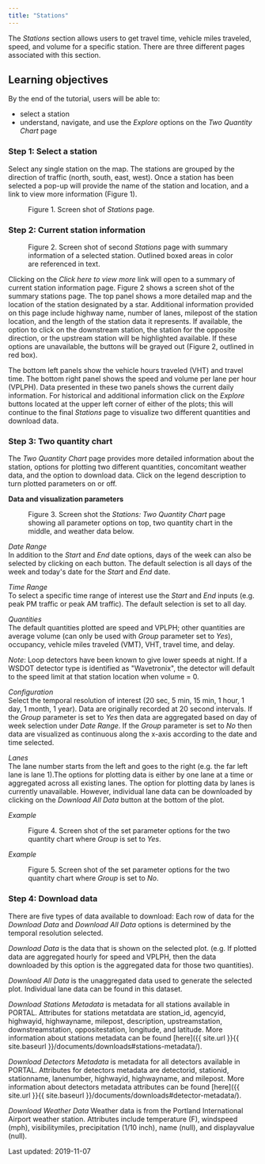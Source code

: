 ```yaml
---
title: "Stations"
---
```

The _Stations_ section allows users to get travel time, vehicle miles traveled, speed, and volume for a specific station. There are three different pages associated with this section.

## Learning objectives
By the end of the tutorial, users will be able to:

* select a station
* understand, navigate, and use the _Explore_ options on the _Two Quantity Chart_ page

### Step 1: Select a station
Select any single station on the map. The stations are grouped by the direction of traffic (north, south, east, west). Once a station has been selected a pop-up will provide the name of the station and location, and a link to view more information (Figure 1).

<figure class="align-left">
  <img src="{{ site.url }}{{ site.baseurl }}/assets/images/stations_page1.png" alt="">
  <figcaption>Figure 1. Screen shot of <i>Stations</i> page.  </figcaption>
</figure>

### Step 2: Current station information
<figure class="align-left">
  <figcaption>Figure 2. Screen shot of second <i>Stations</i> page with summary information of a selected station. Outlined boxed areas in color are referenced in text.</figcaption>
  <img src="{{ site.url }}{{ site.baseurl }}/assets/images/stations_page2a.png" alt="">
</figure>

Clicking on the _Click here to view more_ link will open to a summary of current station information page. Figure 2 shows a screen shot of the summary stations page. The top panel shows a more detailed map and the location of the station designated by a star. Additional information provided on this page include highway name, number of lanes, milepost of the station location, and the length of the station data it represents. If available, the option to click on the downstream station, the station for the opposite direction, or the upstream station will be highlighted available. If these options are unavailable, the buttons will be grayed out (Figure 2, outlined in red box).

The bottom left panels show the vehicle hours traveled (VHT) and travel time. The bottom right panel shows the speed and volume per lane per hour (VPLPH). Data presented in these two panels shows the current daily information. For historical and additional information click on the _Explore_ buttons located at the upper left corner of either of the plots; this will continue to the final _Stations_ page to visualize two different quantities and download data.

### Step 3: Two quantity chart
The _Two Quantity Chart_ page provides more detailed information about the station, options for plotting two different quantities, concomitant weather data, and the option to download data. Click on the legend description to turn plotted parameters on or off.

__Data and visualization parameters__  
<figure class="align-left">
  <figcaption>Figure 3. Screen shot the <i>Stations: Two Quantity Chart</i> page showing all parameter options on top, two quantity chart in the middle, and weather data below.</figcaption>
  <img src="{{ site.url }}{{ site.baseurl }}/assets/images/stations_page3a.png" alt="">
</figure>

_Date Range_ <br>
In addition to the _Start_ and _End_ date options, days of the week can also be selected by clicking on each button. The default selection is all days of the week and today's date for the _Start_ and _End_ date.

_Time Range_ <br>
To select a specific time range of interest use the _Start_ and _End_ inputs (e.g. peak PM traffic or peak AM traffic). The default selection is set to all day.

_Quantities_ <br>
The default quantities plotted are speed and VPLPH; other quantities are average volume (can only be used with _Group_ parameter set to _Yes_), occupancy, vehicle miles traveled (VMT), VHT, travel time, and delay.

_Note_: Loop detectors have been known to give lower speeds at night. If a WSDOT detector type is identified as "Wavetronix", the detector will default to the speed limit at that station location when volume = 0.

_Configuration_ <br>
Select the temporal resolution of interest (20 sec, 5 min, 15 min, 1 hour, 1 day, 1 month, 1 year). Data are originally recorded at 20 second intervals. If the _Group_ parameter is set to _Yes_ then data are aggregated based on day of week selection under _Date Range_. If the _Group_ parameter is set to _No_ then data are visualized as continuous along the x-axis according to the date and time selected.

_Lanes_ <br>
The lane number starts from the left and goes to the right (e.g. the far left lane is lane 1).The options for plotting data is either by one lane at a time or aggregated across all existing lanes. The option for plotting data by lanes is currently unavailable. However, individual lane data can be downloaded by clicking on the _Download All Data_ button at the bottom of the plot.

_Example_
<figure class="align-left">
  <figcaption>Figure 4. Screen shot of the set parameter options for the two quantity chart where <i>Group</i> is set to <i>Yes</i>.</figcaption>
  <img src="{{ site.url }}{{ site.baseurl }}/assets/images/stations_page3b.png" alt="">
</figure>

_Example_
<figure class="align-left">
  <figcaption>Figure 5. Screen shot of the set parameter options for the two quantity chart where <i>Group</i> is set to <i>No</i>.</figcaption>
  <img src="{{ site.url }}{{ site.baseurl }}/assets/images/stations_page3c.png" alt="">
</figure>

### Step 4: Download data
There are five types of data available to download:
Each row of data for the _Download Data_ and _Download All Data_ options is determined by the temporal resolution selected.

_Download Data_ is the data that is shown on the selected plot. (e.g. If plotted data are aggregated hourly for speed and VPLPH, then the data downloaded by this option is the aggregated data for those two quantities).

_Download All Data_ is the unaggregated data used to generate the selected plot. Individual lane data can be found in this dataset.

_Download Stations Metadata_ is metadata for all stations available in PORTAL. Attributes for stations metatdata are station_id, agencyid, highwayid, highwayname, milepost, description, upstreamstation, downstreamstation, oppositestation, longitude, and latitude. More information about stations metadata can be found [here]({{ site.url }}{{ site.baseurl }}/documents/downloads#stations-metadata/).

_Download Detectors Metadata_ is metadata for all detectors available in PORTAL. Attributes for detectors metadata are detectorid, stationid, stationname, lanenumber, highwayid, highwayname, and milepost. More information about detectors metadata attributes can be found [here]({{ site.url }}{{ site.baseurl }}/documents/downloads#detector-metadata/).

_Download Weather Data_
Weather data is from the Portland International Airport weather station. Attributes include temperature (F), windspeed (mph), visibilitymiles, precipitation (1/10 inch), name (null), and displayvalue (null).

Last updated: 2019-11-07
